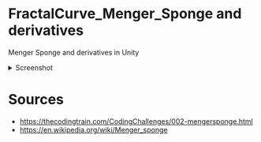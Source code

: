 # FractalCurve_Menger_Sponge and derivatives
Menger Sponge and derivatives in Unity
<details>
  <summary>Screenshot</summary>
  
  ![Merger_Sponge](https://user-images.githubusercontent.com/98529460/151677453-7b3686e2-c612-425e-8299-e9906a8397c8.PNG)

</details>

# Sources
- https://thecodingtrain.com/CodingChallenges/002-mengersponge.html
- https://en.wikipedia.org/wiki/Menger_sponge
